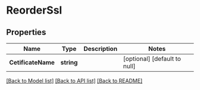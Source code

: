 # ReorderSsl

## Properties
Name | Type | Description | Notes
------------ | ------------- | ------------- | -------------
**CetificateName** | **string** |  | [optional] [default to null]

[[Back to Model list]](../README.md#documentation-for-models) [[Back to API list]](../README.md#documentation-for-api-endpoints) [[Back to README]](../README.md)


